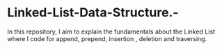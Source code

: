 # Linked-List-Data-Structure.-
In this repository, I aim to explain the fundamentals about the Linked List where I code for append, prepend, insertion , deletion and traversing. 
